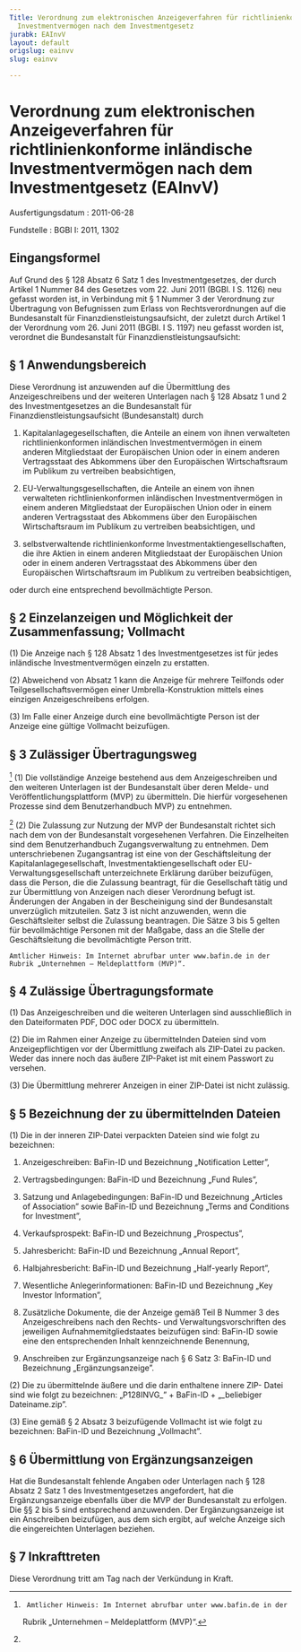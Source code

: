 ```yaml
---
Title: Verordnung zum elektronischen Anzeigeverfahren für richtlinienkonforme inländische
  Investmentvermögen nach dem Investmentgesetz
jurabk: EAInvV
layout: default
origslug: eainvv
slug: eainvv

---
```


# Verordnung zum elektronischen Anzeigeverfahren für richtlinienkonforme inländische Investmentvermögen nach dem Investmentgesetz (EAInvV)

Ausfertigungsdatum
:   2011-06-28

Fundstelle
:   BGBl I: 2011, 1302

## Eingangsformel

Auf Grund des § 128 Absatz 6 Satz 1 des Investmentgesetzes, der durch
Artikel 1 Nummer 84 des Gesetzes vom 22. Juni 2011 (BGBl. I S. 1126)
neu gefasst worden ist, in Verbindung mit § 1 Nummer 3 der Verordnung
zur Übertragung von Befugnissen zum Erlass von Rechtsverordnungen auf
die Bundesanstalt für Finanzdienstleistungsaufsicht, der zuletzt durch
Artikel 1 der Verordnung vom 26. Juni 2011 (BGBl. I S. 1197) neu
gefasst worden ist, verordnet die Bundesanstalt für
Finanzdienstleistungsaufsicht:

## § 1 Anwendungsbereich

Diese Verordnung ist anzuwenden auf die Übermittlung des
Anzeigeschreibens und der weiteren Unterlagen nach § 128 Absatz 1 und
2 des Investmentgesetzes an die Bundesanstalt für
Finanzdienstleistungsaufsicht (Bundesanstalt) durch

1.  Kapitalanlagegesellschaften, die Anteile an einem von ihnen
    verwalteten richtlinienkonformen inländischen Investmentvermögen in
    einem anderen Mitgliedstaat der Europäischen Union oder in einem
    anderen Vertragsstaat des Abkommens über den Europäischen
    Wirtschaftsraum im Publikum zu vertreiben beabsichtigen,


2.  EU-Verwaltungsgesellschaften, die Anteile an einem von ihnen
    verwalteten richtlinienkonformen inländischen Investmentvermögen in
    einem anderen Mitgliedstaat der Europäischen Union oder in einem
    anderen Vertragsstaat des Abkommens über den Europäischen
    Wirtschaftsraum im Publikum zu vertreiben beabsichtigen, und


3.  selbstverwaltende richtlinienkonforme Investmentaktiengesellschaften,
    die ihre Aktien in einem anderen Mitgliedstaat der Europäischen Union
    oder in einem anderen Vertragsstaat des Abkommens über den
    Europäischen Wirtschaftsraum im Publikum zu vertreiben beabsichtigen,



oder durch eine entsprechend bevollmächtigte Person.

## § 2 Einzelanzeigen und Möglichkeit der Zusammenfassung; Vollmacht

(1) Die Anzeige nach § 128 Absatz 1 des Investmentgesetzes ist für
jedes inländische Investmentvermögen einzeln zu erstatten.

(2) Abweichend von Absatz 1 kann die Anzeige für mehrere Teilfonds
oder Teilgesellschaftsvermögen einer Umbrella-Konstruktion mittels
eines einzigen Anzeigeschreibens erfolgen.

(3) Im Falle einer Anzeige durch eine bevollmächtigte Person ist der
Anzeige eine gültige Vollmacht beizufügen.

## § 3 Zulässiger Übertragungsweg

[^F775490_01_BJNR130200011BJNE000400000]
(1) Die vollständige Anzeige bestehend aus dem Anzeigeschreiben und
den weiteren Unterlagen ist der Bundesanstalt über deren Melde- und
Veröffentlichungsplattform (MVP) zu übermitteln. Die hierfür
vorgesehenen Prozesse sind dem Benutzerhandbuch MVP)
zu entnehmen.

[^F775490_02_BJNR130200011BJNE000400000]
(2) Die Zulassung zur Nutzung der MVP der Bundesanstalt richtet sich
nach dem von der Bundesanstalt vorgesehenen Verfahren. Die
Einzelheiten sind dem Benutzerhandbuch Zugangsverwaltung
zu entnehmen. Dem unterschriebenen Zugangsantrag ist eine von der
Geschäftsleitung der Kapitalanlagegesellschaft,
Investmentaktiengesellschaft oder EU-Verwaltungsgesellschaft
unterzeichnete Erklärung darüber beizufügen, dass die Person, die die
Zulassung beantragt, für die Gesellschaft tätig und zur Übermittlung
von Anzeigen nach dieser Verordnung befugt ist. Änderungen der Angaben
in der Bescheinigung sind der Bundesanstalt unverzüglich mitzuteilen.
Satz 3 ist nicht anzuwenden, wenn die Geschäftsleiter selbst die
Zulassung beantragen. Die Sätze 3 bis 5 gelten für bevollmächtige
Personen mit der Maßgabe, dass an die Stelle der Geschäftsleitung die
bevollmächtigte Person tritt.

    Amtlicher Hinweis: Im Internet abrufbar unter www.bafin.de in der
    Rubrik „Unternehmen – Meldeplattform (MVP)“.
[^F775490_01_BJNR130200011BJNE000400000]:     Amtlicher Hinweis: Im Internet abrufbar unter www.bafin.de in der
    Rubrik „Unternehmen – Meldeplattform (MVP)“.
[^F775490_02_BJNR130200011BJNE000400000]: 

## § 4 Zulässige Übertragungsformate

(1) Das Anzeigeschreiben und die weiteren Unterlagen sind
ausschließlich in den Dateiformaten PDF, DOC oder DOCX zu übermitteln.

(2) Die im Rahmen einer Anzeige zu übermittelnden Dateien sind vom
Anzeigepflichtigen vor der Übermittlung zweifach als ZIP-Datei zu
packen. Weder das innere noch das äußere ZIP-Paket ist mit einem
Passwort zu versehen.

(3) Die Übermittlung mehrerer Anzeigen in einer
ZIP-Datei              ist nicht zulässig.

## § 5 Bezeichnung der zu übermittelnden Dateien

(1) Die in der inneren ZIP-Datei verpackten Dateien sind wie folgt zu
bezeichnen:

1.  Anzeigeschreiben:
    BaFin-ID und Bezeichnung „Notification Letter”,


2.  Vertragsbedingungen:
    BaFin-ID und Bezeichnung „Fund Rules”,


3.  Satzung und Anlagebedingungen:
    BaFin-ID und Bezeichnung „Articles of Association” sowie BaFin-ID und
    Bezeichnung „Terms and Conditions for Investment”,


4.  Verkaufsprospekt:
    BaFin-ID und Bezeichnung „Prospectus”,


5.  Jahresbericht:
    BaFin-ID und Bezeichnung „Annual Report”,


6.  Halbjahresbericht:
    BaFin-ID und Bezeichnung „Half-yearly Report”,


7.  Wesentliche Anlegerinformationen:
    BaFin-ID und Bezeichnung „Key Investor Information”,


8.  Zusätzliche Dokumente, die der Anzeige gemäß Teil B Nummer 3 des
    Anzeigeschreibens nach den Rechts- und Verwaltungsvorschriften des
    jeweiligen Aufnahmemitgliedstaates beizufügen sind:
    BaFin-ID sowie eine den entsprechenden Inhalt kennzeichnende
    Benennung,


9.  Anschreiben zur Ergänzungsanzeige nach § 6 Satz 3:
    BaFin-ID und Bezeichnung „Ergänzungsanzeige”.




(2) Die zu übermittelnde äußere und die darin enthaltene innere ZIP-
Datei sind wie folgt zu bezeichnen:
„P128INVG\_” + BaFin-ID + „\_beliebiger Dateiname.zip”.

(3) Eine gemäß § 2 Absatz 3 beizufügende Vollmacht ist wie folgt zu
bezeichnen:
BaFin-ID und Bezeichnung „Vollmacht”.

## § 6 Übermittlung von Ergänzungsanzeigen

Hat die Bundesanstalt fehlende Angaben oder Unterlagen nach § 128
Absatz 2 Satz 1 des Investmentgesetzes angefordert, hat die
Ergänzungsanzeige ebenfalls über die MVP der Bundesanstalt zu
erfolgen. Die §§ 2 bis 5 sind entsprechend anzuwenden. Der
Ergänzungsanzeige ist ein Anschreiben beizufügen, aus dem sich ergibt,
auf welche Anzeige sich die eingereichten Unterlagen beziehen.

## § 7 Inkrafttreten

Diese Verordnung tritt am Tag nach der Verkündung in Kraft.

